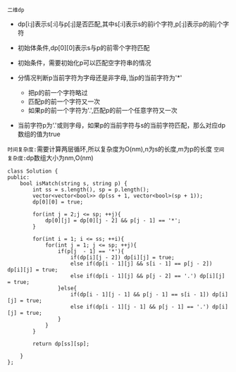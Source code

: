 `二维dp`

- dp[i:j]表示s[:i]与p[:j]是否匹配,其中s[:i]表示s的前i个字符,p[:j]表示p的前j个字符
- 初始体条件,dp[0][0]表示s与p的前零个字符匹配
- 初始条件，需要初始化p可以匹配空字符串的情况
- 分情况判断p当前字符为字母还是非字母,当p的当前字符为'*'
  - 把p的前一个字符略过
  - 匹配p的前一个字符又一次
  - 如果p的前一个字符为'.',匹配p的前一个任意字符又一次

- 当前字符p为‘.'或则字母，如果p的当前字符与s的当前字符匹配，那么对应dp数组的值为true

`时间复杂度:`需要计算两层循环,所以复杂度为O(nm),n为s的长度,m为p的长度
`空间复杂度:`dp数组大小为nm,O(nm)

```
class Solution {
public:
    bool isMatch(string s, string p) {
        int ss = s.length(), sp = p.length();
        vector<vector<bool>> dp(ss + 1, vector<bool>(sp + 1));
        dp[0][0] = true;

        for(int j = 2;j <= sp; ++j){
            dp[0][j] = dp[0][j - 2] && p[j - 1] == '*';
        }

        for(int i = 1; i <= ss; ++i){
            for(int j = 1; j <= sp; ++j){
                if(p[j  - 1] == '*'){
                    if(dp[i][j - 2]) dp[i][j] = true;
                    else if(dp[i - 1][j] && s[i - 1] == p[j - 2]) dp[i][j] = true;
                    else if(dp[i - 1][j] && p[j - 2] == '.') dp[i][j] = true;
                }else{
                    if(dp[i - 1][j - 1] && p[j - 1] == s[i - 1]) dp[i][j] = true;
                    else if(dp[i - 1][j - 1] && p[j - 1] == '.') dp[i][j] = true;
                }
            }
        }

        return dp[ss][sp];

    }
};
```